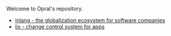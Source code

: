Welcome to Opral's repository. 

- [inlang - the globalization ecosystem for software companies](./inlang)
- [lix - change control system for apps](./lix)